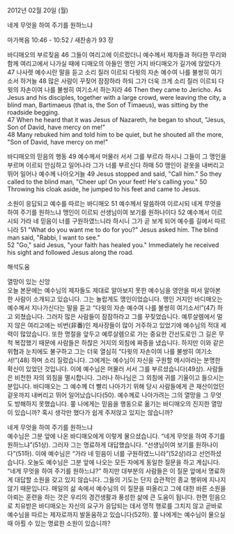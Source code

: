 2012년 02월 20일 (월)

네게 무엇을 하여 주기를 원하느냐



마가복음 10:46 - 10:52 / 새찬송가 93 장


바디매오의 부르짖음
46 그들이 여리고에 이르렀더니 예수께서 제자들과 허다한 무리와 함께 여리고에서 나가실 때에 디매오의 아들인 맹인 거지 바디매오가 길가에 앉았다가 47 나사렛 예수시란 말을 듣고 소리 질러 이르되 다윗의 자손 예수여 나를 불쌍히 여기소서 하거늘 48 많은 사람이 꾸짖어 잠잠하라 하되 그가 더욱 크게 소리 질러 이르되 다윗의 자손이여 나를 불쌍히 여기소서 하는지라
46 Then they came to Jericho. As Jesus and his disciples, together with a large crowd, were leaving the city, a blind man, Bartimaeus (that is, the Son of Timaeus), was sitting by the roadside begging.   
47 When he heard that it was Jesus of Nazareth, he began to shout, "Jesus, Son of David, have mercy on me!"   
48 Many rebuked him and told him to be quiet, but he shouted all the more, "Son of David, have mercy on me!"   

바디매오의 믿음의 행동
49 예수께서 머물러 서서 그를 부르라 하시니 그들이 그 맹인을 부르며 이르되 안심하고 일어나라 그가 너를 부르신다 하매 50 맹인이 겉옷을 내버리고 뛰어 일어나 예수께 나아오거늘
49 Jesus stopped and said, "Call him." So they called to the blind man, "Cheer up! On your feet! He's calling you." 
50 Throwing his cloak aside, he jumped to his feet and came to Jesus.   

소원이 응답되고 예수를 따르는 바디매오
51 예수께서 말씀하여 이르시되 네게 무엇을 하여 주기를 원하느냐 맹인이 이르되 선생님이여 보기를 원하나이다 52 예수께서 이르시되 가라 네 믿음이 너를 구원하였느니라 하시니 그가 곧 보게 되어 예수를 길에서 따르니라
51 "What do you want me to do for you?" Jesus asked him. The blind man said, "Rabbi, I want to see."   
52 "Go," said Jesus, "your faith has healed you." Immediately he received his sight and followed Jesus along the road.

해석도움





열망이 있는 신앙  
오늘 본문에는 예수님의 제자들도 제대로 알아보지 못한 예수님을 영안을 떠서 알아본 한 사람이 소개되고 있습니다. 그는 놀랍게도 맹인이었습니다. 맹인 거지인 바디매오는 예수께서 지나가신다는 말을 듣고 “다윗의 자손 예수여 나를 불쌍히 여기소서!”(47) 하고 외쳤습니다. 그러자 많은 사람들이 잠잠하라고 그를 꾸짖었습니다. 예루살렘에서 멀지 않은 여리고에는 비번(非番)인 제사장들이 많이 거주하고 있었기에 예수님의 적대 세력이 많았습니다. 또한 명절을 앞두고 예루살렘으로 가는 중요한 간선도로인 그 길은 무척 복잡했기 때문에 사람들은 하찮은 거지의 외침에 짜증을 냈습니다. 하지만 이와 같은 위협과 눈치에도 불구하고 그는 더욱 열심히 “다윗의 자손이여 나를 불쌍히 여기소서!”(48) 하며 소리 질렀습니다. 그에게는 예수님이 자신을 구원할 메시아라는 분명한 확신이 있었던 것입니다. 이에 예수님은 머물러 서서 그를 부르셨습니다(49상). 사람들은 비천한 자의 외침을 멸시합니다. 그러나 하나님은 그 외침에 귀를 기울이고 들으시는 분입니다. 바디매오는 그 예수께 더 빨리 나아가기 위해 당시 사람들에게 큰 재산이었던 겉옷까지 내버리고 뛰어 일어났습니다(50). 예수께로 나아가려는 그의 열망을 그 무엇도 방해하지 못했습니다. 
쫖 나에게는 믿음을 행동으로 옮기는 바디매오의 진지한 열망이 있습니까? 혹시 생각만 했다가 쉽게 주저앉고 있지는 않습니까?

네게 무엇을 하여 주기를 원하느냐  
예수님은 그분 앞에 나온 바디매오에게 이렇게 물으셨습니다. “네게 무엇을 하여 주기를 원하느냐”(51상). 그러자 그는 명료하게 대답했습니다. “선생님이여 보기를 원하나이다”(51하). 이에 예수님은 “가라 네 믿음이 너를 구원하였느니라”(52상)라고 선언하셨습니다. 오늘도 예수님은 그분 앞에 나오는 모든 자에게 동일한 질문을 하고 계십니다. “네게 무엇을 하여 주기를 원하느냐?” 하지만 대부분의 사람들은 이 질문 앞에서 명료하게 대답할 소원을 갖고 있지 않습니다. 그들의 기도는 단지 습관적인 종교 행위에 지나지 않기 때문입니다. 매일의 삶 속에서 예수님의 이 질문을 떠올리고 그에 대한 바른 소원을 아뢰는 훈련을 하는 것은 우리의 경건생활과 풍성한 삶에 큰 도움이 됩니다. 한편 믿음으로 치유받은 바디매오는 자신의 요구가 응답되는 데서 영적 행로를 그치지 않고 곧바로 예수님을 따르는 제자로까지 발돋움하고 있습니다(52하).
쫖 나에게는 예수님이 물으실 때 아뢸 수 있는 명료한 소원이 있습니까?